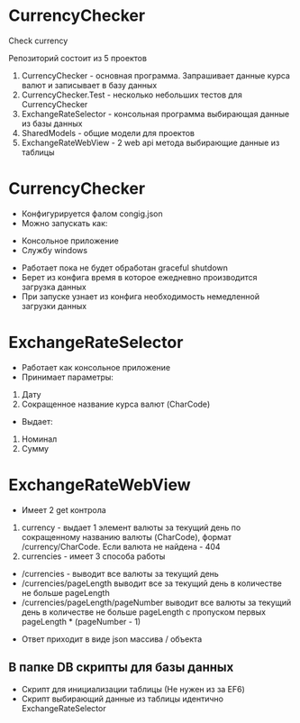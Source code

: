 # CurrencyChecker
Check currency

Репозиторий состоит из 5 проектов

1. CurrencyChecker - основная программа. Запрашивает данные курса валют и записывает в базу данных
2. CurrencyChecker.Test - несколько небольших тестов для CurrencyChecker
3. ExchangeRateSelector - консольная программа выбирающая данные из базы данных
4. SharedModels - общие модели для проектов
5. ExchangeRateWebView - 2 web api метода выбирающие данные из таблицы

# CurrencyChecker
- Конфигурируется фалом congig.json
- Можно запускать как:
* Консольное приложение
* Службу windows
- Работает пока не будет обработан graceful shutdown
- Берет из конфига время в которое ежедневно производится загрузка данных
- При запуске узнает из конфига необходимость немедленной загрузки данных

# ExchangeRateSelector
- Работает как консольное приложение
- Принимает параметры:
1. Дату
2. Сокращенное название курса валют (CharCode)
- Выдает:
1. Номинал
2. Сумму

# ExchangeRateWebView
- Имеет 2 get контрола
1. currency - выдает 1 элемент валюты за текущий день по сокращенному названию валюты (CharCode), формат /currency/CharCode. Если валюта не найдена - 404
2. currencies - имеет 3 способа работы 
* /currencies - выводит все валюты за текущий день
* /currencies/pageLength выводит все за текущий день в количестве не больше pageLength
* /currencies/pageLength/pageNumber выводит все валюты за текущий день в количестве не больше pageLength с пропуском первых pageLength * (pageNumber - 1) 
- Ответ приходит в виде json массива / объекта
## В папке DB скрипты для базы данных
- Скрипт для инициализации таблицы (Не нужен из за EF6)
- Скрипт выбирающий данные из таблицы идентично ExchangeRateSelector
